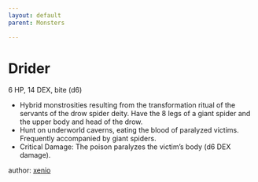 ```yaml
---
layout: default
parent: Monsters 

--- 
```

# Drider
6 HP, 14 DEX, bite (d6)  
- Hybrid monstrosities resulting from the transformation ritual of the servants of the drow spider deity.   Have the 8 legs of a giant spider and the upper body and head of the drow.  
- Hunt on underworld caverns, eating the blood of paralyzed victims.   Frequently accompanied by giant spiders.  
- Critical Damage: The poison paralyzes the victim’s body (d6 DEX damage).  




author: [xenio](https://xenioinabottle.blogspot.com/2021/02/classic-monsters-for-cairnito-part-1.html) 


